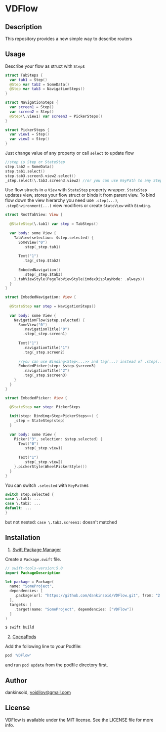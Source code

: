 # VDFlow

## Description
This repository provides a new simple way to describe routers
## Usage
Describe your flow as struct with `Step`s
```swift
struct TabSteps {
  var tab1 = Step()
  @Step var tab2 = SomeData()
  @Step var tab3 = NavigationSteps()
}

struct NavigationSteps {
  var screen1 = Step()
  var screen2 = Step()
  @Step(\.view1) var screen3 = PickerSteps()
}

struct PickerSteps {
  var view1 = Step()
  var view2 = Step()
}
```
Just change value of any property or call `select` to update flow
```swift
//step is Step or StateStep 
step.tab2 = SomeData()
step.tab1.select()                 
step.tab3.screen3.view2.select()   
_step.select(\.tab3.screen3.view2) //or you can use KeyPath to any Step property
```
Use flow structs in a `View` with `StateStep` property wrapper. `StateStep` updates view, stores your flow struct or binds it from parent view. To bind flow down the view hierarchy you need use `.step(...)`, `.stepEnvironment(...)` view modifiers or create `StateView` with `Binding`. 
```swift
struct RootTabView: View {
  
  @StateStep(\.tab1) var step = TabSteps()
  
  var body: some View {
    TabView(selection: $step.selected) {
      SomeView("0")
        .step(_step.tab1)
      
      Text("1")
        .tag(_step.$tab2)
      
      EmbededNavigation()
        .step(_step.$tab3)
    }.tabViewStyle(PageTabViewStyle(indexDisplayMode: .always))
  }
}

struct EmbededNavigation: View {
  
  @StateStep var step = NavigationSteps()
  
  var body: some View {
    NavigationFlow($step.selected) {
      SomeView("0")
        .navigationTitle("0")
        .step(_step.screen1)
      
      Text("1")
        .navigationTitle("1")
        .tag(_step.screen2)
      
      //you can use Binding<Step<...>> and tag(...) instead of .step(...)
      EmbededPicker(step: $step.$screen3)
        .navigationTitle("2")
        .tag(_step.$screen3)
    }
  }
}

struct EmbededPicker: View {
  
  @StateStep var step: PickerSteps

  init(step: Binding<Step<PickerSteps>>) {
    _step = StateStep(step)
  }
  
  var body: some View {
    Picker("3", selection: $step.selected) {
      Text("0")
        .step(_step.view1)
      
      Text("1")
        .step(_step.view2)
    }.pickerStyle(WheelPickerStyle())
  }
}
```
You can switch `.selected` with `KeyPath`es
```swift
switch step.selected {
case \.tab1: ...
case \.tab2: ...
default: ...
}
```
but not nested: `case \.tab3.screen1:` doesn't matched 

## Installation

1. [Swift Package Manager](https://github.com/apple/swift-package-manager)

Create a `Package.swift` file.
```swift
// swift-tools-version:5.0
import PackageDescription

let package = Package(
  name: "SomeProject",
  dependencies: [
    .package(url: "https://github.com/dankinsoid/VDFlow.git", from: "2.11.0")
  ],
  targets: [
    .target(name: "SomeProject", dependencies: ["VDFlow"])
  ]
)
```
```ruby
$ swift build
```
2. [CocoaPods](https://cocoapods.org)

Add the following line to your Podfile:
```ruby
pod 'VDFlow'
```
and run `pod update` from the podfile directory first.
## Author

dankinsoid, voidilov@gmail.com

## License

VDFlow is available under the MIT license. See the LICENSE file for more info.
